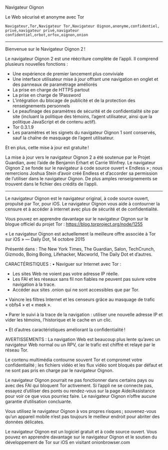 Navigateur Oignon

Le Web sécurisé et anonyme avec Tor

`Navigateur,Tor,Navigateur Tor,Navigateur Oignon,anonyme,confidentiel, privé,navigateur privé,navigateur confidentiel,orbot,orfox,oignon,onion`

---

Bienvenue sur le Navigateur Oignon 2 !

Le navigateur Oignon 2 est une réécriture complète de l’appli. Il comprend plusieurs nouvelles fonctions :

* Une expérience de premier lancement plus conviviale
* Une interface utilisateur mise à jour offrant une navigation en onglet et des panneaux de paramétrage améliorés
* La prise en charge de HTTPS partout
* La prise en charge de 1Password
* L’intégration du blocage de publicité et de la protection des renseignements personnels
* Le peaufinage des paramètres de sécurité et de confidentialité site par site (incluant la politique des témoins, l’agent utilisateur, ainsi que la politique JavaScript et de contenu actif).
* Tor 0.3.1.9
* Les paramètres et les signets du navigateur Oignon 1 sont conservés, sauf la chaîne de masquage de l’agent utilisateur.

Et en plus, cette mise à jour est gratuite !

La mise à jour vers le navigateur Oignon 2 a été soutenue par le Projet Guardian, avec l’aide de Benjamin Erhart et Carrie Winfrey. Le navigateur Oignon 2 se fonde sur le navigateur à code source ouvert « Endless » ; nous remercions Joshua Stein d’avoir créé Endless et d’accorder sa permission de l’utiliser dans le navigateur Oignon. De plus amples renseignements se trouvent dans le fichier des crédits de l’appli. 

---

Le navigateur Oignon est le navigateur original, à code source ouvert, propulsé par Tor, pour iOS. Le navigateur Oignon vous aide à contourner la censure et à accéder à internet avec plus de sécurité et de confidentialité.

Vous pouvez en apprendre davantage sur le navigateur Oignon sur le blogue officiel du projet Tor : https://blog.torproject.org/node/1255

« Le navigateur Oignon est actuellement la meilleure offre associée à Tor sur iOS » — Daily Dot, 14 octobre 2015

Présenté dans : The New York Times, The Guardian, Salon, TechCrunch, Gizmodo, Boing Boing, Lifehacker, Macworld, The Daily Dot et d’autres.

CARACTÉRISTIQUES :
• Naviguer sur Internet avec Tor :
- Les sites Web ne voient pas votre adresse IP réelle.
- Les FAI et les réseaux sans fil non fiables ne peuvent pas suivre votre navigation à la trace.
- Accéder aux sites .onion qui ne sont accessibles que par Tor.

• Vaincre les filtres Internet et les censeurs grâce au masquage de trafic « obfs4 » et « meek ». 

• Parer le suivi à la trace de la navigation : utiliser une nouvelle adresse IP et vider les témoins, l’historique et le cache en un clic.

• Et d’autres caractéristiques améliorant la confidentialité !

AVERTISSEMENTS :
La navigation Web est beaucoup plus lente qu’avec un navigateur Web normal ou un RPV, car le trafic est chiffré et relayé par le réseau Tor.

Le contenu multimédia contourne souvent Tor et compromet votre confidentialité ; les fichiers vidéo et les flux vidéo sont bloqués par défaut et ne sont pas pris en charge par le navigateur Oignon.

Le navigateur Oignon pourrait ne pas fonctionner dans certains pays ou avec des FAI qui bloquent Tor activement. Si l’appli ne se connecte pas, essayez d’utiliser des ponts ou rendez-vous sur la page Aide/Assistance pour voir ce que vous pourriez faire. Le navigateur Oignon n’offre aucune garantie d’utilisation concluante.

Vous utilisez le navigateur Oignon à vos propres risques ; souvenez-vous qu’un appareil mobile n’est pas toujours le meilleur endroit pour abriter des données délicates.

Le navigateur Oignon est un logiciel gratuit et à code source ouvert. Vous pouvez en apprendre davantage sur le navigateur Oignon et le soutien du développement de Tor sur iOS en visitant onionbrowser.com
